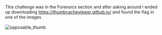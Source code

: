 This challenge was in the Forensics section and after asking around i ended up downloading https://thumbcacheviewer.github.io/ and found the flag in one of the images
<br><br>
![opposable_thumb](https://user-images.githubusercontent.com/69141453/89163752-bc4d4e80-d57e-11ea-8200-335548d01d57.png)
